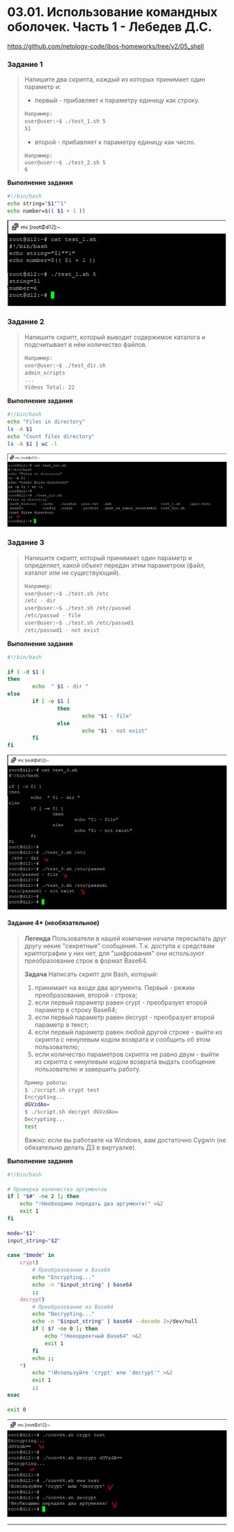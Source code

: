 # 03.01. Использование командных оболочек. Часть 1 - Лебедев Д.С.
https://github.com/netology-code/ibos-homeworks/tree/v2/05_shell
### Задание 1
> Напишите два скрипта, каждый из которых принимает один параметр и:
> 
> - первый - прибавляет к параметру единицу как строку.
> ```sh
> Например:
> user@user:~$ ./test_1.sh 5
> 51
> ```
> 
> - второй - прибавляет к параметру единицу как число.
> ```
> Например:
> user@user:~$ ./test_2.sh 5
> 6
> ```

**Выполнение задания**

```sh
#!/bin/bash
echo string="$1""1"
echo number=$(( $1 + 1 ))
```

![](_att/040301/040301-01.png)  
### Задание 2
> Напишите скрипт, который выводит содержимое каталога и подсчитывает в нём количество файлов.
> 
> ```sh
> Например:
> user@user:~$ ./test_dir.sh
> admin_scripts
> ...
> Videos Total: 22
> ```

**Выполнение задания**

```sh
#!/bin/bash
echo "Files in directory"
ls -A $1
echo "Count files directory"
ls -A $1 | wc -l
```

![](_att/040301/040301-02.png)  

### Задание 3
> Напишите скрипт, который принимает один параметр и определяет, какой объект передан этим параметром (файл, каталог или не существующий).
> 
> ```sh
> Например:
> user@user:~$ ./test.sh /etc
> /etc - dir
> user@user:~$ ./test.sh /etc/passwd
> /etc/passwd - file
> user@user:~$ ./test.sh /etc/passwd1
> /etc/passwd1 - not exist
> ```

**Выполнение задания**

```sh
#!/bin/bash

if [ -d $1 ]
then
        echo  " $1 - dir "
else
        if [ -e $1 ]
                then
                        echo "$1 - file"
                else
                        echo "$1 - not exist"
        fi
fi
```

![](_att/040301/040301-03.png)  

#### Задание 4* (необязательное)
> **Легенда**
> Пользователи в нашей компании начали пересылать друг другу некие "секретные" сообщения. Т.к. доступа к средствам криптографии у них нет, для "шифрования" они используют преобразование строк в формат Base64.
> 
> **Задача**
> Написать скрипт для Bash, который:
> 
> 1. принимает на входе два аргумента. Первый - режим преобразования, второй - строка;
> 2. если первый параметр равен crypt - преобразует второй параметр в строку Base64;
> 3. если первый параметр равен decrypt - преобразует второй параметр в текст;
> 4. если первый параметр равен любой другой строке - выйти из скрипта с ненулевым кодом возврата и сообщить об этом пользователю;
> 5. если количество параметров скрипта не равно двум - выйти из скрипта с ненулевым кодом возврата выдать сообщение пользователю и завершить работу.
> 
> ```sh
> Пример работы:
> $ ./script.sh crypt test
> Encrypting...
> dGVzdAo=
> $ ./script.sh decrypt dGVzdAo=
> Decrypting...
> test
> ```
> 
> Важно: если вы работаете на Windows, вам достаточно Cygwin (не обязательно делать ДЗ в виртуалке).

**Выполнение задания**

```sh
#!/bin/bash

# Проверка количества аргументов
if [ "$#" -ne 2 ]; then
    echo "!Необходимо передать два аргумента!" >&2
    exit 1
fi

mode="$1"
input_string="$2"

case "$mode" in
    crypt)
        # Преобразование в Base64
        echo "Encrypting..."
        echo -n "$input_string" | base64
        ;;
    decrypt)
        # Преобразование из Base64
        echo "Decrypting..."
        echo -n "$input_string" | base64 --decode 2>/dev/null
        if [ $? -ne 0 ]; then
            echo "!Некорректный Base64" >&2
            exit 1
        fi
        echo ;;
    *)
        echo "!Используйте 'crypt' или 'decrypt'" >&2
        exit 1
        ;;
esac

exit 0
```

![](_att/040301/040301-04.png)  

---
